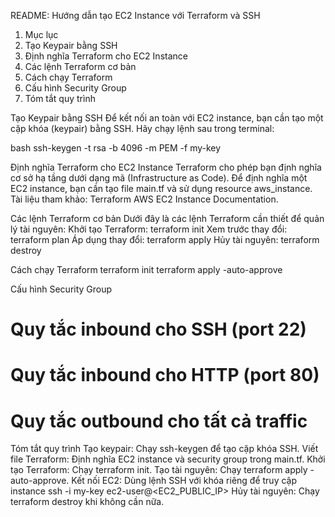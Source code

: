 README: Hướng dẫn tạo EC2 Instance với Terraform và SSH
1. Mục lục
2. Tạo Keypair bằng SSH
3. Định nghĩa Terraform cho EC2 Instance
4. Các lệnh Terraform cơ bản
5. Cách chạy Terraform
6. Cấu hình Security Group
7. Tóm tắt quy trình

Tạo Keypair bằng SSH
Để kết nối an toàn với EC2 instance, bạn cần tạo một cặp khóa (keypair) bằng SSH. Hãy chạy lệnh sau trong terminal:

bash
ssh-keygen -t rsa -b 4096 -m PEM -f my-key

Định nghĩa Terraform cho EC2 Instance
Terraform cho phép bạn định nghĩa cơ sở hạ tầng dưới dạng mã (Infrastructure as Code). Để định nghĩa một EC2 instance, bạn cần tạo file main.tf và sử dụng resource aws_instance.
Tài liệu tham khảo: Terraform AWS EC2 Instance Documentation.

Các lệnh Terraform cơ bản
Dưới đây là các lệnh Terraform cần thiết để quản lý tài nguyên:
Khởi tạo Terraform:
terraform init
Xem trước thay đổi:
terraform plan
Áp dụng thay đổi:
terraform apply
Hủy tài nguyên:
terraform destroy

Cách chạy Terraform
terraform init
terraform apply -auto-approve

Cấu hình Security Group
  # Quy tắc inbound cho SSH (port 22)
  # Quy tắc inbound cho HTTP (port 80)
  # Quy tắc outbound cho tất cả traffic

Tóm tắt quy trình
Tạo keypair: Chạy ssh-keygen để tạo cặp khóa SSH.
Viết file Terraform: Định nghĩa EC2 instance và security group trong main.tf.
Khởi tạo Terraform: Chạy terraform init.
Tạo tài nguyên: Chạy terraform apply -auto-approve.
Kết nối EC2: Dùng lệnh SSH với khóa riêng để truy cập instance
ssh -i my-key ec2-user@<EC2_PUBLIC_IP>
Hủy tài nguyên: Chạy terraform destroy khi không cần nữa.
